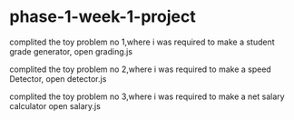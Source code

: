 # phase-1-week-1-project

complited the toy problem no 1,where i was required to make a student grade generator, open grading.js

complited the toy problem no 2,where i was required to make a speed Detector, open detector.js

complited the toy problem no 3,where i was required to make a net salary calculator open salary.js
